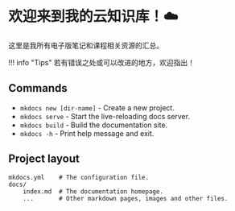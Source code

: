 # 欢迎来到我的云知识库！:cloud:

这里是我所有电子版笔记和课程相关资源的汇总。

!!! info "Tips"
    若有错误之处或可以改进的地方，欢迎指出！

## Commands

* `mkdocs new [dir-name]` - Create a new project.
* `mkdocs serve` - Start the live-reloading docs server.
* `mkdocs build` - Build the documentation site.
* `mkdocs -h` - Print help message and exit.

## Project layout

    mkdocs.yml    # The configuration file.
    docs/
        index.md  # The documentation homepage.
        ...       # Other markdown pages, images and other files.
